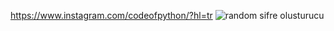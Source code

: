 https://www.instagram.com/codeofpython/?hl=tr
![random sifre olusturucu](https://user-images.githubusercontent.com/74104595/100498992-24035700-3177-11eb-8165-16808a926be8.jpg)
